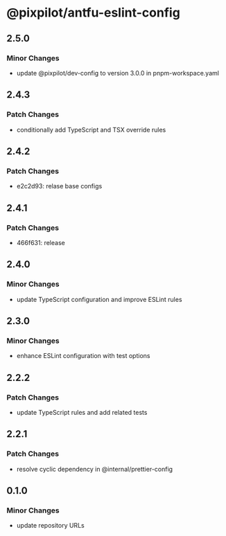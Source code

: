# @pixpilot/antfu-eslint-config

## 2.5.0

### Minor Changes

- update @pixpilot/dev-config to version 3.0.0 in pnpm-workspace.yaml

## 2.4.3

### Patch Changes

- conditionally add TypeScript and TSX override rules

## 2.4.2

### Patch Changes

- e2c2d93: relase base configs

## 2.4.1

### Patch Changes

- 466f631: release

## 2.4.0

### Minor Changes

- update TypeScript configuration and improve ESLint rules

## 2.3.0

### Minor Changes

- enhance ESLint configuration with test options

## 2.2.2

### Patch Changes

- update TypeScript rules and add related tests

## 2.2.1

### Patch Changes

- resolve cyclic dependency in @internal/prettier-config

## 0.1.0

### Minor Changes

- update repository URLs
